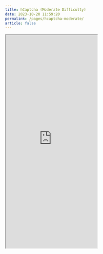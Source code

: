 ```yaml
---
title: hCaptcha (Moderate Difficulty)
date: 2023-10-20 11:59:20
permalink: /pages/hcaptcha-moderate/
article: false
---
```


<iframe src="https://nopecha.com/demo/hcaptcha#moderate" height="700px"></iframe>

